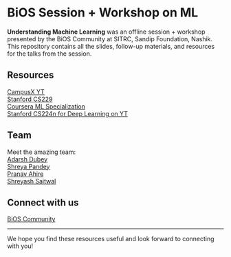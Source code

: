 # BiOS Session + Workshop on ML

**Understanding Machine Learning** was an offline session + workshop presented by the BiOS Community at SITRC, Sandip Foundation, Nashik.  
This repository contains all the slides, follow-up materials, and resources for the talks from the session.


## Resources
[CampusX YT](https://www.youtube.com/playlist?list=PLKnIA16_Rmvbr7zKYQuBfsVkjoLcJgxHH) <br />
[Stanford CS229](https://www.youtube.com/playlist?list=PLoROMvodv4rMiGQp3WXShtMGgzqpfVfbU) <br />
[Coursera ML Specialization](https://www.coursera.org/specializations/machine-learning-introduction) <br />
[Stanford CS224n for Deep Learning on YT](https://www.youtube.com/playlist?list=PLoROMvodv4rMFqRtEuo6SGjY4XbRIVRd4) <br />

## Team
Meet the amazing team: <br />
[Adarsh Dubey](https://www.linkedin.com/in/dubeyadarsh/) <br />
[Shreya Pandey](https://www.linkedin.com/in/shreyarpandey/) <br />
[Pranav Ahire](https://www.linkedin.com/in/pranav-ahire-94a5b8238/) <br />
[Shreyash Saitwal](https://www.linkedin.com/in/shreyashsaitwal/) <br />

## Connect with us
[BiOS Community](https://bento.me/bios)

---

We hope you find these resources useful and look forward to connecting with you!
